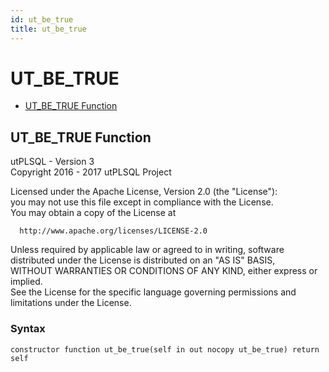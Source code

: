 ```yaml
---
id: ut_be_true
title: ut_be_true
---
```


# UT_BE_TRUE






- [UT_BE_TRUE Function](#ut_be_true)












 
## UT_BE_TRUE Function<a name="ut_be_true"></a>


<p>
<p>utPLSQL - Version 3<br />  Copyright 2016 - 2017 utPLSQL Project</p><p>  Licensed under the Apache License, Version 2.0 (the &quot;License&quot;):<br />  you may not use this file except in compliance with the License.<br />  You may obtain a copy of the License at</p><pre><code>  http://www.apache.org/licenses/LICENSE-2.0</code></pre><p>  Unless required by applicable law or agreed to in writing, software<br />  distributed under the License is distributed on an &quot;AS IS&quot; BASIS,<br />  WITHOUT WARRANTIES OR CONDITIONS OF ANY KIND, either express or implied.<br />  See the License for the specific language governing permissions and<br />  limitations under the License.</p>
</p>

### Syntax
```plsql
constructor function ut_be_true(self in out nocopy ut_be_true) return self
```

 





 
